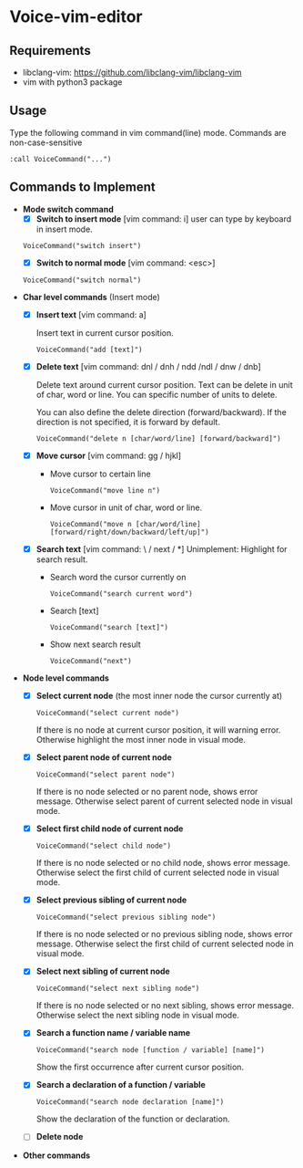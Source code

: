 # Voice-vim-editor

## Requirements
* libclang-vim: https://github.com/libclang-vim/libclang-vim
* vim with python3 package

## Usage
Type the following command in vim command(line) mode. Commands are non-case-sensitive
```
:call VoiceCommand("...")
```

## Commands to Implement
* **Mode switch command**
  - [x] **Switch to insert mode** [vim command: i] user can type by keyboard in insert mode.
  ```
  VoiceCommand("switch insert")
  ```
  - [x] **Switch to normal mode** [vim command: \<esc\>]
  ```
  VoiceCommand("switch normal")
  ```
* **Char level commands** (Insert mode)
  - [x] **Insert text** [vim command: a]
  
    Insert text in current cursor position.
    ```
    VoiceCommand("add [text]")
    ```
  - [x] **Delete text** [vim command: dnl / dnh / ndd /ndl / dnw / dnb]
  
    Delete text around current cursor position. Text can be delete in unit of char, word or line. You can specific number of units to delete. 
    
    You can also define the delete direction (forward/backward). If the direction is not specified, it is forward by default.
    ```
    VoiceCommand("delete n [char/word/line] [forward/backward]")
    ```
  - [x] **Move cursor** [vim command: <count> gg / hjkl]
    - Move cursor to certain line
      ``` 
      VoiceCommand("move line n")
      ```
    - Move cursor in unit of char, word or line. 
      ```
      VoiceCommand("move n [char/word/line] [forward/right/down/backward/left/up]")
      ```
  
  - [x] **Search text** [vim command: \ / next / *]
    Unimplement: Highlight for search result.
    - Search word the cursor currently on
      ```
      VoiceCommand("search current word")
      ```
    - Search [text]
      ```
      VoiceCommand("search [text]")
      ```
    - Show next search result
      ```
      VoiceCommand("next")
      ```
    
  
* **Node level commands**
  - [x] **Select current node** (the most inner node the cursor currently at)
    ```
    VoiceCommand("select current node")
    ```
    If there is no node at current cursor position, it will warning error. Otherwise highlight the most inner node in visual mode.
  
  - [x] **Select parent node of current node**
    ```
    VoiceCommand("select parent node")
    ```
    If there is no node selected or no parent node, shows error message. Otherwise select parent of current selected node in visual mode. 
  
  - [x] **Select first child node of current node**
    ```
    VoiceCommand("select child node")
    ```
    If there is no node selected or no child node, shows error message. Otherwise select the first child of current selected node in visual mode.
  
  - [x] **Select previous sibling of current node**
    ```
    VoiceCommand("select previous sibling node")
    ```
    If there is no node selected or no previous sibling node, shows error message. Otherwise select the first child of current selected node in visual mode.
  
  - [x] **Select next sibling of current node**
    ```
    VoiceCommand("select next sibling node")
    ```
    If there is no node selected or no next sibling, shows error message. Otherwise select the next sibling node in visual mode.
  
  - [x] **Search a function name / variable name**
    ```
    VoiceCommand("search node [function / variable] [name]")
    ```
    Show the first occurrence after current cursor position.
  
  - [x] **Search a declaration of a function / variable**
    ```
    VoiceCommand("search node declaration [name]")
    ```
    Show the declaration of the function or declaration.
  
  - [ ] **Delete node**
  
   
* **Other commands**

